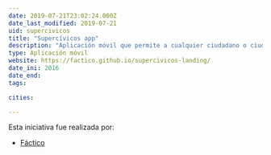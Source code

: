 ```yaml
---
date: 2019-07-21T23:02:24.000Z
date_last_modified: 2019-07-21
uid: supercivicos
title: "Supercívicos app"
description: "Aplicación móvil que permite a cualquier ciudadano o ciudadana reportar daños o reclamos de la comunidad, a su vez, los vídeos ayudan a crear una gran base de datos sobre los problemas que aquejan las ciudades diariamente."
type: Aplicación móvil
website: https://factico.github.io/supercivicos-landing/
date_ini: 2016
date_end: 
tags:

cities: 

---
```


Esta iniciativa fue realizada por:

- [Fáctico](/i/factico.html)
